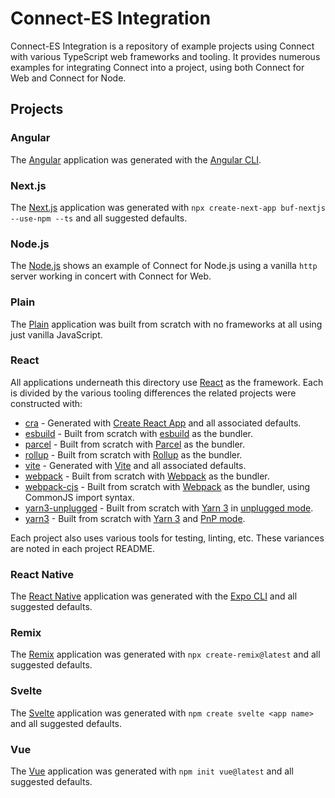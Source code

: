 # Connect-ES Integration

Connect-ES Integration is a repository of example projects using Connect with various TypeScript web frameworks and tooling.
It provides numerous examples for integrating Connect into a project, using both Connect for Web and Connect for Node.

## Projects

### Angular

The [Angular](https://angular.io) application was generated with the [Angular CLI](https://github.com/angular/angular-cli).

### Next.js

The [Next.js](nextjs) application was generated with `npx create-next-app buf-nextjs --use-npm --ts` and all suggested defaults.

### Node.js

The [Node.js](node.js) shows an example of Connect for Node.js using a vanilla `http` server working in concert with Connect for Web.

### Plain

The [Plain](plain) application was built from scratch with no frameworks at all using just vanilla JavaScript.

### React

All applications underneath this directory use [React](https://reactjs.org) as the framework.  Each is divided by the various
tooling differences the related projects were constructed with:

* [cra](react/cra) - Generated with [Create React App](https://github.com/facebook/create-react-app) and all associated defaults.
* [esbuild](react/esbuild) - Built from scratch with [esbuild](https://esbuild.github.io) as the bundler.
* [parcel](react/parcel) - Built from scratch with [Parcel](https://parceljs.org) as the bundler.
* [rollup](react/rollup) - Built from scratch with [Rollup](https://rollupjs.org) as the bundler.
* [vite](react/vite) - Generated with [Vite](https://github.com/vitejs/vite) and all associated defaults.
* [webpack](react/webpack) - Built from scratch with [Webpack](https://webpack.js.org) as the bundler.
* [webpack-cjs](react/webpack-cjs) - Built from scratch with [Webpack](https://webpack.js.org) as the bundler, using CommonJS import syntax.
* [yarn3-unplugged](react/yarn3-unplugged) - Built from scratch with [Yarn 3](https://yarnpkg.com) in [unplugged mode](https://yarnpkg.com/getting-started/migration#step-by-step).
* [yarn3](react/yarn3) - Built from scratch with [Yarn 3](https://yarnpkg.com) and [PnP mode](https://yarnpkg.com/features/pnp).


Each project also uses various tools for testing, linting, etc.  These variances are noted in each project README.

### React Native

The [React Native](react-native) application was generated with the [Expo CLI](https://docs.expo.dev/workflow/expo-cli/) and all suggested defaults.

### Remix

The [Remix](remix) application was generated with `npx create-remix@latest` and all suggested defaults.

### Svelte

The [Svelte](svelte) application was generated with `npm create svelte <app name>` and all suggested defaults.

### Vue

The [Vue](vue) application was generated with `npm init vue@latest` and all suggested defaults.
